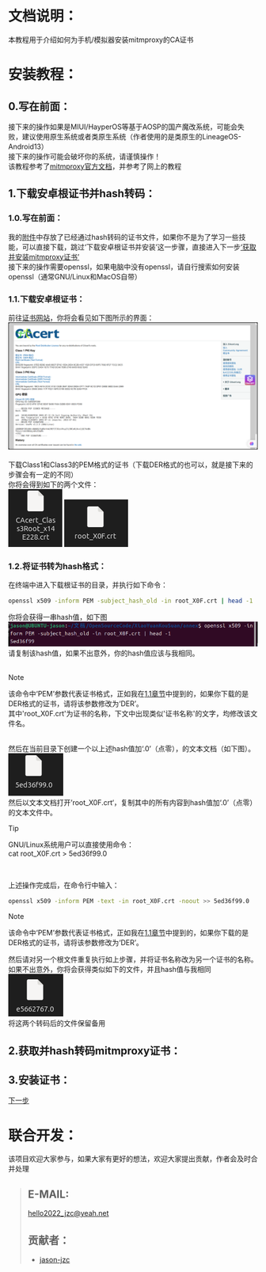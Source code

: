 # 文档说明：
  本教程用于介绍如何为手机/模拟器安装mitmproxy的CA证书<br>

# 安装教程：
## 0.写在前面：
  接下来的操作如果是MIUI/HayperOS等基于AOSP的国产魔改系统，可能会失败，建议使用原生系统或者类原生系统（作者使用的是类原生的LineageOS-Android13）<br>
  接下来的操作可能会破坏你的系统，请谨慎操作！<br>
  该教程参考了[mitmproxy官方文档](https://docs.mitmproxy.org/stable/concepts-certificates/)，并参考了网上的教程<br>
## 1.下载安卓根证书并hash转码：
### 1.0.写在前面：
  我的[附件](/annex/README.md)中存放了已经通过hash转码的证书文件，如果你不是为了学习一些技能，可以直接下载，跳过‘下载安卓根证书并安装’这一步骤，直接进入下一步[‘获取并安装mitmproxy证书’](##2.获取并安装mitmproxy证书)<br>
  接下来的操作需要openssl，如果电脑中没有openssl，请自行搜索如何安装openssl（通常GNU/Linux和MacOS自带）
### 1.1.下载安卓根证书：
  前往[证书网站](https://www.cacert.org/index.php?id=3)，你将会看见如下图所示的界面：<br>
  ![image](/pic/CA_mainpage.png)<br><br>
  下载Class1和Class3的PEM格式的证书（下载DER格式的也可以，就是接下来的步骤会有一定的不同）<br>
  你将会得到如下的两个文件：<br>
  ![image](/pic/rootCA1.png) ![image](/pic/rootCA2.png)<br>
### 1.2.将证书转为hash格式：
  在终端中进入下载根证书的目录，并执行如下命令：
  ```bash
  openssl x509 -inform PEM -subject_hash_old -in root_X0F.crt | head -1
  ```
  你将会获得一串hash值，如下图<br>
  ![image](/pic/openssl_hash1.png)<br>
  请复制该hash值，如果不出意外，你的hash值应该与我相同。<br><br>
  >[!NOTE]
  >该命令中‘PEM’参数代表证书格式，正如我在[1.1章节](###1.1.下载安卓根证书：)中提到的，如果你下载的是DER格式的证书，请将该参数修改为‘DER’。<br>
  >其中'root_X0F.crt'为证书的名称，下文中出现类似'证书名称'的文字，均修改该文件名。
  <br><br>

  然后在当前目录下创建一个以上述hash值加‘.0’（点零），的文本文档（如下图）。<br>
  ![image](/pic/openssl_hash2.png)<br>
  然后以文本文档打开’root_X0F.crt‘，复制其中的所有内容到hash值加‘.0’（点零）的文本文件中。<br>
  >[!TIP]
  >GNU/Linux系统用户可以直接使用命令：<br>
  >cat root_X0F.crt > 5ed36f99.0
  <br>

  上述操作完成后，在命令行中输入：<br>
  ```bash
  openssl x509 -inform PEM -text -in root_X0F.crt -noout >> 5ed36f99.0
  ```
  >[!NOTE]
  >该命令中‘PEM’参数代表证书格式，正如我在[1.1章节](###1.1.下载安卓根证书：)中提到的，如果你下载的是DER格式的证书，请将该参数修改为‘DER’。<br>

  然后请对另一个根文件重复执行如上步骤，并将证书名称改为另一个证书的名称。<br>
  如果不出意外，你将会获得类似如下的文件，并且hash值与我相同<br>
  ![image](/pic/openssl_hash3.png)<br>
  将这两个转码后的文件保留备用<br>



## 2.获取并hash转码mitmproxy证书：
## 3.安装证书：




[下一步](/tutorial/INSTALL_ADB.md)
  

# 联合开发：
  该项目欢迎大家参与，如果大家有更好的想法，欢迎大家提出贡献，作者会及时合并处理   
  >## E-MAIL:
  >hello2022_jzc@yeah.net  
  >## 贡献者：
  >* [jason-jzc](https://github.com/jason-jzc)